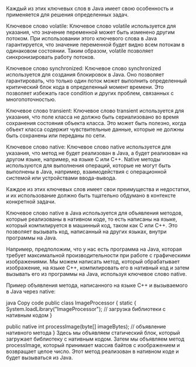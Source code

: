 Каждый из этих ключевых слов в Java имеет свою особенность и применяется для решения определенных задач.

Ключевое слово volatile:
Ключевое слово volatile используется для указания, что значение переменной может быть изменено другим потоком. При использовании этого ключевого слова в Java гарантируется, что значение переменной будет видно всем потокам в одинаковом состоянии. Таким образом, volatile позволяет синхронизировать работу потоков.

Ключевое слово synchronized:
Ключевое слово synchronized используется для создания блокировок в Java. Оно позволяет гарантировать, что только один поток может выполнить определенный критический блок кода в определенный момент времени. Это позволяет избежать race condition и других проблем, связанных с многопоточностью.

Ключевое слово transient:
Ключевое слово transient используется для указания, что поле класса не должно быть сериализовано во время сохранения состояния объекта класса. Это может быть полезно, когда объект класса содержит чувствительные данные, которые не должны быть сохранены или переданы по сети.

Ключевое слово native:
Ключевое слово native используется для указания, что метод не будет реализован в Java, а будет реализован на другом языке, например, на языке С или С++. Native методы используются для выполнения операций, которые не могут быть выполнены в Java, например, взаимодействия с операционной системой или устройствами ввода-вывода.

Каждое из этих ключевых слов имеет свои преимущества и недостатки, и их использование должно быть тщательно обдумано в контексте конкретной задачи.

Ключевое слово native в Java используется для объявления методов, которые реализованы в нативном коде, то есть написаны на языке, который компилируется в машинный код, таком как C или C++. Это позволяет вызывать код, написанный на других языках, внутри программы на Java.

Например, предположим, что у нас есть программа на Java, которая требует максимальной производительности при работе с графическими изображениями. Мы можем написать метод, который обрабатывает изображение, на языке C++, компилировать его в нативный код и затем вызывать его из программы на Java, используя ключевое слово native.

Пример объявления метода, написанного на языке C++ и вызываемого в Java через native:

java
Copy code
public class ImageProcessor {
static {
System.loadLibrary("ImageProcessor"); // загрузка библиотеки с нативным кодом
}

public native int processImage(byte[] imageBytes); // объявление нативного метода
}
Здесь мы объявляем статический блок, который загружает библиотеку с нативным кодом. Затем мы объявляем метод processImage, который принимает массив байтов с изображением и возвращает целое число. Этот метод реализован в нативном коде и будет вызываться из Java.